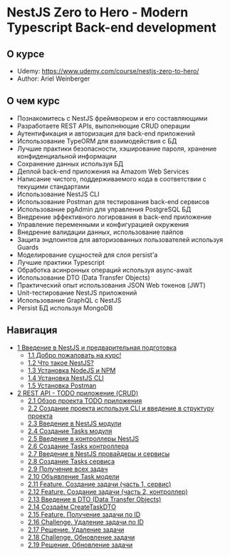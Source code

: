 # NestJS Zero to Hero - Modern Typescript Back-end development

## О курсе
- Udemy: https://www.udemy.com/course/nestjs-zero-to-hero/
- Author: Ariel Weinberger

## О чем курс

- Познакомитесь с NestJS фреймворком и его составляющими
- Разработаете REST APIs, выполняющие CRUD операции
- Аутентификация и авторизация для back-end приложений
- Использование TypeORM для взаимодействия с БД
- Лучшие практики безопасности, хэширование пароля, хранение конфиденциальной информации
- Сохранение данных используя БД
- Деплой back-end приложения на Amazom Web Services
- Написание чистого, поддерживаемого кода в соответствии с текущими стандартами
- Использование NestJS CLI
- Использование Postman для тестирования back-end сервисов
- Использование pgAdmin для управления PostgreSQL БД
- Внедрение эффективного логирования в back-end приложение
- Управление переменными и конфигурацией окружения
- Внедрение валидации данных, использование пайпов
- Защита эндпоинтов для авторизованных пользователей используя Guards
- Моделирование сущностей для слоя persist'а
- Лучшие практики Typescript
- Обработка асинронных операций используя async-await
- Использование DTO (Data Transfer Objects)
- Практический опыт использования JSON Web токенов (JWT)
- Unit-тестирование NestJS приложений
- Использование GraphQL с NestJS
- Persist БД используя MongoDB

## Навигация

- [1 Введение в NestJS и предварительная подготовка](./docs/1.%20Introduction%20to%20NestJS%20&%20Pre-requisites)
  - [1.1 Добро пожаловать на курс!](./docs/1.%20Introduction%20to%20NestJS%20&%20Pre-requisites/1.1%20Welcome%20to%20the%20course!)
  - [1.2 Что такое NestJS?](./docs/1.%20Introduction%20to%20NestJS%20&%20Pre-requisites/1.2%20What%20is%20NestJS%3F)
  - [1.3 Установка NodeJS и NPM](./docs/1.%20Introduction%20to%20NestJS%20&%20Pre-requisites/1.3%20Installing%20Node.js%20and%20NPM)
  - [1.4 Установка NestJS CLI](./docs/1.%20Introduction%20to%20NestJS%20&%20Pre-requisites/1.4%20Installing%20the%20NestJS%20CLI)
  - [1.5 Установка Postman](./docs/1.%20Introduction%20to%20NestJS%20&%20Pre-requisites/1.4%20Installing%20the%20NestJS%20CLI)
- [2 REST API - TODO приложение (CRUD)](./docs/2.%20REST%20API%20-%20Task%20Management%20Application%20(CRUD))
  - [2.1 Обзор проекта TODO приложения](./docs/2.%20REST%20API%20-%20Task%20Management%20Application%20(CRUD)/2.1%20Project%20Overview%20Task%20Management%20Application)
  - [2.2 Создание проекта используя CLI и введение в структуру проекта](./docs/2.%20REST%20API%20-%20Task%20Management%20Application%20(CRUD)/2.2%20Creating%20a%20project%20via%20the%20CLI%20and%20an%20introduction%20to%20a%20NestJS%20project%20structure)
  - [2.3 Введение в NestJS модули](./docs/2.%20REST%20API%20-%20Task%20Management%20Application%20(CRUD)/2.3%20Introduction%20to%20NestJS%20Modules)
  - [2.4 Создание Tasks модуля](./docs/2.%20REST%20API%20-%20Task%20Management%20Application%20(CRUD)/2.4%20Creating%20a%20Tasks%20Module)
  - [2.5 Введение в контроллеры NestJS](./docs/2.%20REST%20API%20-%20Task%20Management%20Application%20(CRUD)/2.5%20Introduction%20to%20NestJS%20Controllers)
  - [2.6 Создание Tasks контроллера](./docs/2.%20REST%20API%20-%20Task%20Management%20Application%20(CRUD)/2.6%20Creating%20a%20Tasks%20Controller)
  - [2.7 Введение в NestJS провайдеры и сервисы](./docs/2.%20REST%20API%20-%20Task%20Management%20Application%20(CRUD)/2.7%20Introduction%20to%20NestJS%20Providers%20and%20Services)
  - [2.8 Создание Tasks сервиса](./docs/2.%20REST%20API%20-%20Task%20Management%20Application%20(CRUD)/2.8%20Creating%20a%20Tasks%20Service)
  - [2.9 Получение всех задач](./docs/2.%20REST%20API%20-%20Task%20Management%20Application%20(CRUD)/2.9%20Feature%20Getting%20all%20Tasks)
  - [2.10 Объявление Task модели](./docs/2.%20REST%20API%20-%20Task%20Management%20Application%20(CRUD)/2.10%20Defining%20a%20Task%20Model)
  - [2.11 Feature. Создание задачи (часть 1, сервис)](./docs/2.%20REST%20API%20-%20Task%20Management%20Application%20(CRUD)/2.11%20Feature%20Creating%20a%20Task%20(Part%201%20Service))
  - [2.12 Feature. Создание задачи (часть 2, контроллер)](./docs/2.%20REST%20API%20-%20Task%20Management%20Application%20(CRUD)/2.12%20Feature%20Creating%20a%20Task%20(Part%202%20Controller))
  - [2.13 Введение в DTO (Data Transfer Objects)](./docs/2.%20REST%20API%20-%20Task%20Management%20Application%20(CRUD)/2.13%20Introduction%20to%20Data%20Transfer%20Objects%20(DTOs))
  - [2.14 Создаём CreateTaskDTO](./docs/2.%20REST%20API%20-%20Task%20Management%20Application%20(CRUD)/2.14%20Creating%20a%20CreateTaskDto)
  - [2.15 Feature. Получение задачи по ID](./docs/2.%20REST%20API%20-%20Task%20Management%20Application%20(CRUD)/2.15%20Feature%20Getting%20a%20Task%20by%20ID)
  - [2.16 Challenge. Удаление задачи по ID](./docs/2.%20REST%20API%20-%20Task%20Management%20Application%20(CRUD)/2.16%20Challenge%20Deleting%20a%20Task)
  - [2.17 Решение. Удаление задачи](./docs/2.%20REST%20API%20-%20Task%20Management%20Application%20(CRUD)/2.17%20Solution%20Deleting%20a%20Task)
  - [2.18 Challenge. Обновление задачи](./docs/2.%20REST%20API%20-%20Task%20Management%20Application%20(CRUD)/2.18%20Challenge%20Updating%20a%20Task's%20Status)
  - [2.19 Решение. Обновление задачи](./docs/2.%20REST%20API%20-%20Task%20Management%20Application%20(CRUD)/2.19%20Solution%20Updating%20a%20Task's%20Status)
